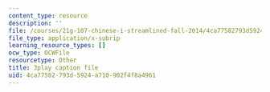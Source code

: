 ```yaml
---
content_type: resource
description: ''
file: /courses/21g-107-chinese-i-streamlined-fall-2014/4ca77582793d5924a710902f4f8a4961_805687.vtt
file_type: application/x-subrip
learning_resource_types: []
ocw_type: OCWFile
resourcetype: Other
title: 3play caption file
uid: 4ca77582-793d-5924-a710-902f4f8a4961
---
```

